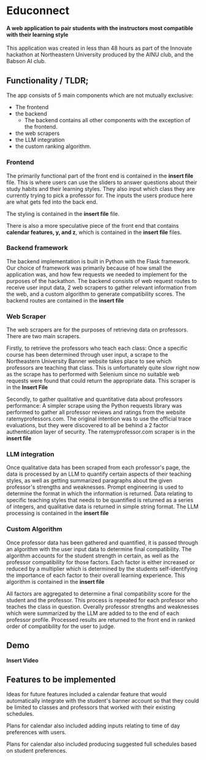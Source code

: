 # Educonnect
#### A web application to pair students with the instructors most compatible with their learning style
This application was created in less than 48 hours as part of the Innovate hackathon at Northeastern University produced by the AINU club, and the Babson 
AI club.
## Functionality / TLDR;
The app consists of 5 main components which are not mutually exclusive: 
- The frontend
- the backend
  - The backend contains all other components with the exception of the frontend.
- the web scrapers
- the LLM integration
- the custom ranking algorithm. 
### Frontend
The primarily functional part of the front end is contained in the **insert file** file. 
This is where users can use the sliders to answer questions about their study habits and their learning styles. They 
also input which class they are currently trying to pick a professor for.
The inputs the users produce here are what gets fed into the back end. 

The styling is contained in the **insert file** file. 

There is also a more speculative piece of the front end that contains **calendar features, y, and z**, which is contained in the **insert file** files.
### Backend framework
The backend implementation is built in Python with the Flask framework. Our choice of framework was primarily because of how small the application was, and how few requests 
we needed to implement for the purposes of the hackathon. The backend consists of web request routes to receive user input data, 2 web scrapers to gather relevant information 
from the web, and a custom algorithm to generate compatibility scores. The backend routes are contained in the **insert file**
### Web Scraper
The web scrapers are for the purposes of retrieving data on professors. There are two main scrapers. 

Firstly, to retrieve the professors who teach each class: 
Once a specific course has been determined through user input, a scrape to the Northeastern University Banner 
website takes place to see which professors are teaching that class. This is unfortunately quite slow right now as the scrape has to performed with Selenium since no suitable 
web requests were found that could return the appropriate data. This scraper is in the **Insert File**

Secondly, to gather qualitative and quantitative data about professors performance:
A simpler scrape using the Python requests library was performed to gather all professor reviews and ratings from the website ratemyprofessors.com. The original intention was to 
use the official trace evaluations, but they were discovered to all be behind a 2 factor authentication layer of security. 
The ratemyprofessor.com scraper is in the **insert file**
### LLM integration 
Once qualitative data has been scraped from each professor's page, the data is processed by an LLM to quantify certain aspects of their teaching styles, as well as getting summarized paragraphs about the given professor's strengths and weaknesses. Prompt engineering is used to determine the format in which the information is returned. Data relating to specific teaching styles that needs to be quantified is returned as a series of integers, and qualitative data is returned in simple string format. The LLM processing is contained in the **insert file**
### Custom Algorithm
Once professor data has been gathered and quantified, it is passed through an algorithm with the user input data to determine final compatibility. The algorithm accounts for the student strength in certain, as well as the professor compatibility for those factors. Each factor is either increased or reduced by a multiplier which is determined by the students self-identifying the importance of each factor to their overall learning experience. This algorithm is contained in the **insert file**


All factors are aggregated to determine a final compatibility score for the student and the professor. This process is repeated for each professor who teaches the class in question. Overally professor strengths and weaknesses which were summarized by the LLM are added to to the end of each professor profile. Processed results are returned to the front end in ranked order of compatibility for the user to judge.

## Demo
**Insert Video**
## Features to be implemented
Ideas for future features included a calendar feature that would automatically integrate with the student's banner account so that they could be limited to classes and professors that worked with their existing schedules. 

Plans for calendar also included adding inputs relating to time of day preferences with users. 

Plans for calendar also included producing suggested full schedules based on student preferences.
